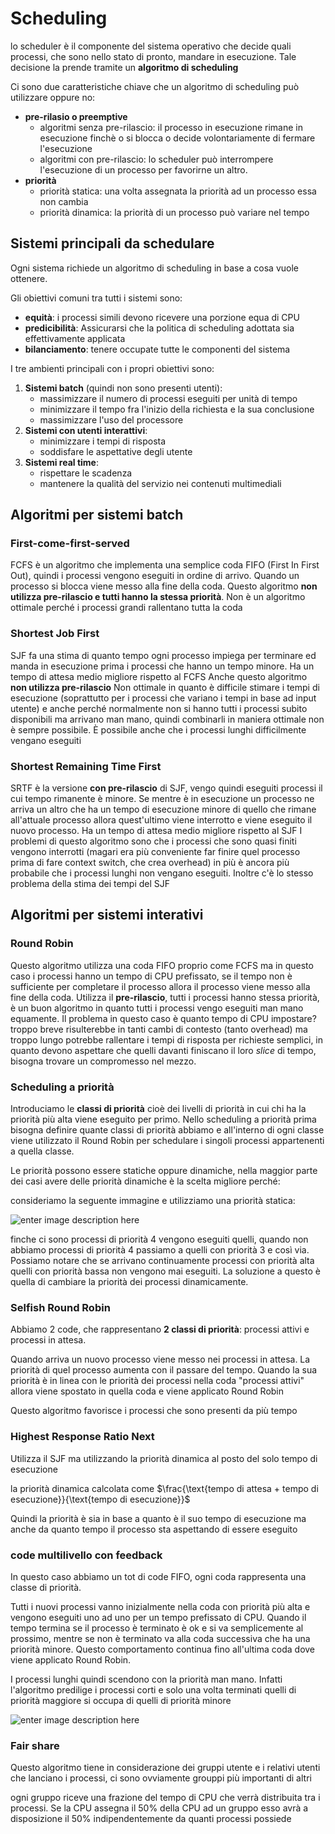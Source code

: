 ﻿# Scheduling

lo scheduler è il componente del sistema operativo che decide quali processi, che sono nello stato di pronto, mandare in esecuzione. Tale decisione la prende tramite un **algoritmo di scheduling**


Ci sono due caratteristiche chiave che un algoritmo di scheduling può utilizzare oppure no:

- **pre-rilasio o preemptive**
	- algoritmi senza pre-rilascio: il processo in esecuzione rimane in esecuzione finchè o si blocca o decide volontariamente di fermare l'esecuzione
	- algoritmi con pre-rilascio: lo scheduler può interrompere l'esecuzione di un processo per favorirne un altro.
- **priorità**
	- priorità statica: una volta assegnata la priorità ad un processo essa non cambia
	- priorità dinamica: la priorità di un processo può variare nel tempo

## Sistemi principali da schedulare

Ogni sistema richiede un algoritmo di scheduling in base a cosa vuole ottenere.

Gli obiettivi comuni tra tutti i sistemi sono:

- **equità**: i processi simili devono ricevere una porzione equa di CPU
- **predicibilità**: Assicurarsi che la politica di scheduling adottata sia effettivamente applicata
- **bilanciamento**: tenere occupate tutte le componenti del sistema

I tre ambienti principali con i propri obiettivi sono:

1. **Sistemi batch** (quindi non sono presenti utenti):
	- massimizzare il numero di processi eseguiti per unità di tempo
	- minimizzare il tempo fra l'inizio della richiesta e la sua conclusione
	- massimizzare l'uso del processore
2. **Sistemi con utenti interattivi**:
	- minimizzare i tempi di risposta
	- soddisfare le aspettative degli utente
3. **Sistemi real time**:
	- rispettare le scadenza
	- mantenere la qualità del servizio nei contenuti multimediali


## Algoritmi per sistemi batch

### First-come-first-served

FCFS è un algoritmo che implementa una semplice coda FIFO (First In First Out), quindi i processi vengono eseguiti in ordine di arrivo. Quando un processo si blocca viene messo alla fine della coda.
Questo algoritmo **non utilizza pre-rilascio e tutti hanno la stessa priorità**.
Non è un algoritmo ottimale perché i processi grandi rallentano tutta la coda

### Shortest Job First

 SJF fa una stima di quanto tempo ogni processo impiega per terminare ed manda in esecuzione prima i processi che hanno un tempo minore.
 Ha un tempo di attesa medio migliore rispetto al FCFS
 Anche questo algoritmo **non utilizza pre-rilascio**
 Non ottimale in quanto è difficile stimare i tempi di esecuzione (soprattutto per i processi che variano i tempi in base ad input utente) e anche perché normalmente non si hanno tutti i processi subito disponibili ma arrivano man mano, quindi combinarli in maniera ottimale non è sempre possibile. 
 È possibile anche che i processi lunghi difficilmente vengano eseguiti

### Shortest Remaining Time First

SRTF è la versione **con pre-rilascio** di SJF, vengo quindi eseguiti processi il cui tempo rimanente è minore. Se mentre è in esecuzione un processo ne arriva un altro che ha un tempo di esecuzione minore di quello che rimane all'attuale processo allora quest'ultimo viene interrotto e viene eseguito il nuovo processo.
 Ha un tempo di attesa medio migliore rispetto al SJF
I problemi di questo algoritmo sono che i processi che sono quasi finiti vengono interrotti (magari era più conveniente far finire quel processo prima di fare context switch, che crea overhead)
in più è ancora più probabile che i processi lunghi non vengano eseguiti. Inoltre c'è lo stesso problema della stima dei tempi del SJF

## Algoritmi per sistemi interativi


### Round Robin

Questo algoritmo utilizza una coda FIFO proprio come FCFS ma in questo caso i processi hanno un tempo di CPU prefissato, se il tempo non è sufficiente per completare il processo allora il processo viene messo alla fine della coda.
Utilizza il **pre-rilascio**, tutti i processi hanno stessa priorità, è un buon algoritmo in quanto tutti i processi vengo eseguiti man mano equamente.
Il problema in questo caso è quanto tempo di CPU impostare?
troppo breve risulterebbe in tanti cambi di contesto (tanto overhead) ma troppo lungo potrebbe rallentare i tempi di risposta per richieste semplici, in quanto devono aspettare che quelli davanti finiscano il loro *slice* di tempo, bisogna trovare un compromesso nel mezzo.

### Scheduling a priorità

Introduciamo le **classi di priorità** cioè dei livelli di priorità in cui chi ha la priorità più alta viene eseguito per primo. Nello scheduling a priorità prima bisogna definire quante classi di priorità abbiamo e all'interno di ogni classe viene utilizzato il Round Robin per schedulare i singoli processi appartenenti a quella classe.

Le priorità possono essere statiche oppure dinamiche, nella maggior parte dei casi avere delle priorità dinamiche è la scelta migliore perché:

consideriamo la seguente immagine e utilizziamo una priorità statica:

![enter image description here](https://i.ibb.co/8PcSvRm/priorit.png)

finche ci sono processi di priorità 4 vengono eseguiti quelli, quando non abbiamo processi di priorità 4 passiamo a quelli con priorità 3 e così via. Possiamo notare che se arrivano continuamente processi con priorità alta quelli con priorità bassa non vengono mai eseguiti.
La soluzione a questo è quella di cambiare la priorità dei processi dinamicamente.

### Selfish Round Robin

Abbiamo 2 code, che rappresentano **2 classi di priorità**: processi attivi e processi in attesa.

Quando arriva un nuovo processo viene messo nei processi in attesa.
La priorità di quel processo aumenta con il passare del tempo.
Quando la sua priorità è in linea con le priorità dei processi nella coda "processi attivi" allora viene spostato in quella coda e viene applicato Round Robin

Questo algoritmo favorisce i processi che sono presenti da più tempo

### Highest Response Ratio Next

Utilizza il SJF ma utilizzando la priorità dinamica al posto del solo tempo di esecuzione

la priorità dinamica calcolata come $\frac{\text{tempo di attesa + tempo di esecuzione}}{\text{tempo di esecuzione}}$

Quindi la priorità è sia in base a quanto è il suo tempo di esecuzione  ma anche da quanto tempo il processo sta aspettando di essere eseguito


### code multilivello con feedback

In questo caso abbiamo un tot di code FIFO, ogni coda rappresenta una classe di priorità.

Tutti i nuovi processi vanno inizialmente nella coda con priorità più alta e vengono eseguiti uno ad uno per un tempo prefissato di CPU.
Quando il tempo termina se il processo è terminato è ok e si va semplicemente al prossimo, mentre se non è terminato va alla coda successiva che ha una priorità minore.
Questo comportamento continua fino all'ultima coda dove viene applicato Round Robin.

I processi lunghi quindi scendono con la priorità man mano. 
Infatti l'algoritmo predilige i processi corti e solo una volta terminati quelli di priorità maggiore si occupa di quelli di priorità minore

![enter image description here](https://i.ibb.co/X2N3dGp/multilive-feedback.png)

### Fair share

Questo algoritmo tiene in considerazione dei gruppi utente e i relativi utenti che lanciano i processi, ci sono ovviamente grouppi più importanti di altri

ogni gruppo riceve una frazione del tempo di CPU che verrà distribuita tra i processi. Se la CPU assegna il 50% della CPU ad un gruppo esso avrà a disposizione il 50% indipendentemente da quanti processi possiede
